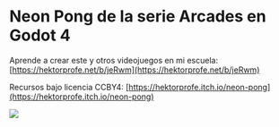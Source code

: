 # Neon Pong de la serie Arcades en Godot 4

Aprende a crear este y otros videojuegos en mi escuela: [https://hektorprofe.net/b/jeRwm](https://hektorprofe.net/b/jeRwm)

Recursos bajo licencia CCBY4: [https://hektorprofe.itch.io/neon-pong](https://hektorprofe.itch.io/neon-pong)

![](.sample.gif) 